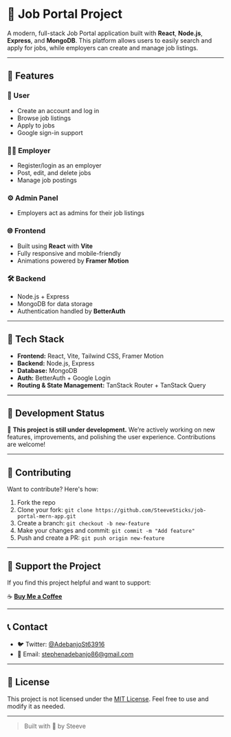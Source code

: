 # 💼 Job Portal Project

A modern, full-stack Job Portal application built with **React**, **Node.js**, **Express**, and **MongoDB**. This platform allows users to easily search and apply for jobs, while employers can create and manage job listings.

---

## 🚀 Features

### 👤 User

- Create an account and log in
- Browse job listings
- Apply to jobs
- Google sign-in support

### 🧑‍💼 Employer

- Register/login as an employer
- Post, edit, and delete jobs
- Manage job postings

### ⚙️ Admin Panel

- Employers act as admins for their job listings

### 🌐 Frontend

- Built using **React** with **Vite**
- Fully responsive and mobile-friendly
- Animations powered by **Framer Motion**

### 🛠️ Backend

- Node.js + Express
- MongoDB for data storage
- Authentication handled by **BetterAuth**

---

## 🧩 Tech Stack

- **Frontend:** React, Vite, Tailwind CSS, Framer Motion
- **Backend:** Node.js, Express
- **Database:** MongoDB
- **Auth:** BetterAuth + Google Login
- **Routing & State Management:** TanStack Router + TanStack Query

---

## 🧪 Development Status

🚧 **This project is still under development.**
We’re actively working on new features, improvements, and polishing the user experience. Contributions are welcome!

---

## 🤝 Contributing

Want to contribute? Here's how:

1. Fork the repo
2. Clone your fork: `git clone https://github.com/SteeveSticks/job-portal-mern-app.git`
3. Create a branch: `git checkout -b new-feature`
4. Make your changes and commit: `git commit -m "Add feature"`
5. Push and create a PR: `git push origin new-feature`

---

## 🙏 Support the Project

If you find this project helpful and want to support:

☕ [**Buy Me a Coffee**](https://www.buymeacoffee.com/steevesticks)

---

## 📞 Contact

- 🐦 Twitter: [@AdebanjoSt63916](https://x.com/AdebanjoSt63916)
- 📧 Email: [stephenadebanjo86@gmail.com](mailto:stephenadebanjo86@gmail.com)

---

## 📄 License

This project is not licensed under the [MIT License](LICENSE). Feel free to use and modify it as needed.

---

> Built with 💙 by Steeve
